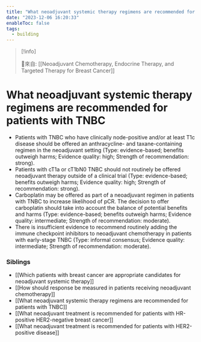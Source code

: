 ```yaml
---
title: "What neoadjuvant systemic therapy regimens are recommended for patients with TNBC"
date: "2023-12-06 16:20:33"
enableToc: false
tags:
  - building
---
```


> [!info]
>
> 🌱來自: [[Neoadjuvant Chemotherapy, Endocrine Therapy, and Targeted Therapy for Breast Cancer]]

# What neoadjuvant systemic therapy regimens are recommended for patients with TNBC

- Patients with TNBC who have clinically node-positive and/or at least T1c disease should be offered an anthracycline- and taxane-containing regimen in the neoadjuvant setting (Type: evidence-based; benefits outweigh harms; Evidence quality: high; Strength of recommendation: strong).
- Patients with cT1a or cT1bN0 TNBC should not routinely be offered neoadjuvant therapy outside of a clinical trial (Type: evidence-based; benefits outweigh harms; Evidence quality: high; Strength of recommendation: strong).
- Carboplatin may be offered as part of a neoadjuvant regimen in patients with TNBC to increase likelihood of pCR. The decision to offer carboplatin should take into account the balance of potential benefits and harms (Type: evidence-based; benefits outweigh harms; Evidence quality: intermediate; Strength of recommendation: moderate).
- There is insufficient evidence to recommend routinely adding the immune checkpoint inhibitors to neoadjuvant chemotherapy in patients with early-stage TNBC (Type: informal consensus; Evidence quality: intermediate; Strength of recommendation: moderate).

### Siblings

- [[Which patients with breast cancer are appropriate candidates for neoadjuvant systemic therapy]]
- [[How should response be measured in patients receiving neoadjuvant chemotherapy]]
- [[What neoadjuvant systemic therapy regimens are recommended for patients with TNBC]]
- [[What neoadjuvant treatment is recommended for patients with HR-positive HER2-negative breast cancer]]
- [[What neoadjuvant treatment is recommended for patients with HER2-positive disease]]
